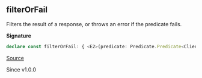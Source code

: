 ## filterOrFail

Filters the result of a response, or throws an error if the predicate fails.

**Signature**

```ts
declare const filterOrFail: { <E2>(predicate: Predicate.Predicate<ClientResponse.HttpClientResponse>, orFailWith: (response: ClientResponse.HttpClientResponse) => E2): <E, R>(self: HttpClient.With<E, R>) => HttpClient.With<E2 | E, R>; <E, R, E2>(self: HttpClient.With<E, R>, predicate: Predicate.Predicate<ClientResponse.HttpClientResponse>, orFailWith: (response: ClientResponse.HttpClientResponse) => E2): HttpClient.With<E2 | E, R>; }
```

[Source](https://github.com/Effect-TS/effect/tree/main/packages/platform/src/HttpClient.ts#L312)

Since v1.0.0